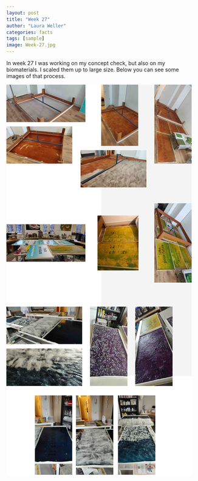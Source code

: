 ```yaml
---
layout: post
title: "Week 27"
author: "Laura Weller"
categories: facts
tags: [sample]
image: Week-27.jpg
---
```

In week 27 I was working on my concept check, but also on my biomaterials. I scaled them up to large size. Below you can see some images of that process.

<img src="./assets/img/Week-27a.jpg" alt="Week-27a"> 




